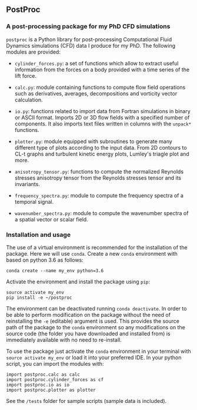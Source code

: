 
## **PostProc**  
### A post-processing package for my PhD CFD simulations

`postproc` is a Python library for post-processing Computational Fluid Dynamics simulations (CFD) data I produce for my PhD. The following modules are provided:

- ``cylinder_forces.py``: a set of functions which allow to extract useful information from the forces on a body provided with a time series of the lift force.

- ``calc.py``: module containing functions to compute flow field operations such as derivatives, averages, decompositions and vorticity vector calculation.

- ``io.py``: functions related to import data from Fortran simulations in binary or ASCII format. Imports 2D or 3D flow fields with a specified number of components. It also imports text files written in columns with the ``unpack*`` functions.

- ``plotter.py``: module equipped with subroutines to generate many different type of plots according to the input data. From 2D contours to CL-t graphs and turbulent kinetic energy plots, Lumley's triagle plot and more.

- ``anisotropy_tensor.py``: functions to compute the normalized Reynolds stresses anisotropy tensor from the Reynolds stresses tensor and its invariants.

- ``frequency_spectra.py``: module to compute the frequency spectra of a temporal signal.

- ``wavenumber_spectra.py``: module to compute the wavenumber spectra of a spatial vector or scalar field.



### Installation and usage

The use of a virtual environment is recommended for the installation of the package. Here we will use ``conda``. Create a new `conda` environment with based on python 3.6 as follows:
```
conda create --name my_env python=3.6
```
Activate the environment and install the package using `pip`:
```
source activate my_env
pip install -e ~/postproc
```
The environment can be deactivated running `conda deactivate`. In order to be able to perform modification on the package without the need of reinstalling the `-e` (editable) argument is used. This provides the source path of the package to the `conda` environment so any modifications on the source code (the folder you have downloaded and installed from) is immediately available with no need to re-install.

To use the package just activate the `conda` environment in your terminal with `source activate my_env` or load it into your preferred IDE. In your python script, you can import the modules with:

	import postproc.calc as calc
	import postproc.cylinder_forces as cf
	import postproc.io as io
	import postproc.plotter as plotter
See the ``/tests`` folder for sample scripts (sample data is included).
